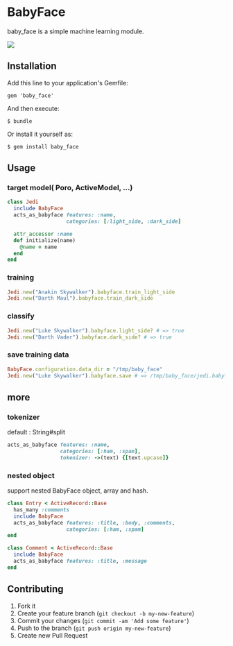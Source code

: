 # BabyFace

baby_face is a simple machine learning module.

![](http://farm3.staticflickr.com/2835/11172696593_2e98d981d0_o.jpg)

## Installation

Add this line to your application's Gemfile:

    gem 'baby_face'

And then execute:

    $ bundle

Or install it yourself as:

    $ gem install baby_face

## Usage

### target model( Poro, ActiveModel, ...)
```ruby
class Jedi
  include BabyFace
  acts_as_babyface features: :name,
                   categories: [:light_side, :dark_side]

  attr_accessor :name
  def initialize(name)
    @name = name
  end
end
```

### training

```ruby
Jedi.new("Anakin Skywalker").babyface.train_light_side
Jedi.new("Darth Maul").babyface.train_dark_side
```

### classify

```ruby
Jedi.new("Luke Skywalker").babyface.light_side? # => true
Jedi.new("Darth Vader").babyface.dark_side? # => true
```

### save training data

```ruby
BabyFace.configuration.data_dir = "/tmp/baby_face"
Jedi.new("Luke Skywalker").babyface.save # => /tmp/baby_face/jedi.babyface
```


## more
### tokenizer
default : String#split

```ruby
acts_as_babyface features: :name,
                 categories: [:ham, :spam],
                 tokenizer: ->(text) {[text.upcase]}

```

### nested object
support nested BabyFace object, array and hash.

```ruby
class Entry < ActiveRecord::Base
  has_many :comments
  include BabyFace
  acts_as_babyface features: :title, :body, :comments,
                   categories: [:ham, :spam]
end

class Comment < ActiveRecord::Base
  include BabyFace
  acts_as_babyface features: :title, :message
end
```


## Contributing

1. Fork it
2. Create your feature branch (`git checkout -b my-new-feature`)
3. Commit your changes (`git commit -am 'Add some feature'`)
4. Push to the branch (`git push origin my-new-feature`)
5. Create new Pull Request
